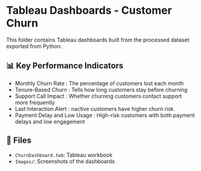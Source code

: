 # Tableau Dashboards - Customer Churn

This folder contains Tableau dashboards built from the processed dataset exported from Python.

## 📊 Key Performance Indicators
- Monthly Churn Rate : The percentage of customers lost each month
- Tenure-Based Churn : Tells how long customers stay before churning
- Support Call Impact : Whether churning customers contact support more frequently
- Last Interaction Alert : nactive customers have higher churn risk
- Payment Delay and Low Usage : High-risk customers with both payment delays and low engagement


## 📁 Files
- `ChurnDashboard.twb`: Tableau workbook
- `Images/`: Screenshots of the dashboards
